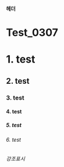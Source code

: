 **헤더**


# Test_0307
# 1. test
## 2. test
### 3. test
#### 4. test
##### 5. test
###### 6. test

*강조표시*
